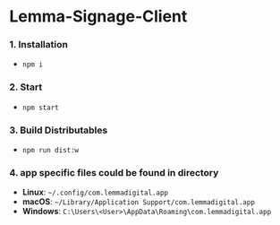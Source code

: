 # Lemma-Signage-Client

### 1. Installation

- `npm i`

### 2. Start

- `npm start`

### 3. Build Distributables

- `npm run dist:w`

### 4. app specific files could be found in directory
- **Linux**: `~/.config/com.lemmadigital.app`
- **macOS**: `~/Library/Application Support/com.lemmadigital.app`
- **Windows**: `C:\Users\<User>\AppData\Roaming\com.lemmadigital.app`